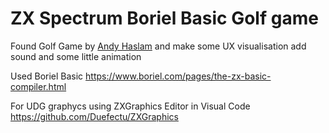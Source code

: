 # ZX Spectrum Boriel Basic Golf game

Found Golf Game by [Andy Haslam](https://www.youtube.com/watch?v=EyKLj9Da5P8) and make some UX visualisation add sound and some little animation

Used Boriel Basic 
https://www.boriel.com/pages/the-zx-basic-compiler.html

For UDG graphycs using ZXGraphics Editor in Visual Code
https://github.com/Duefectu/ZXGraphics